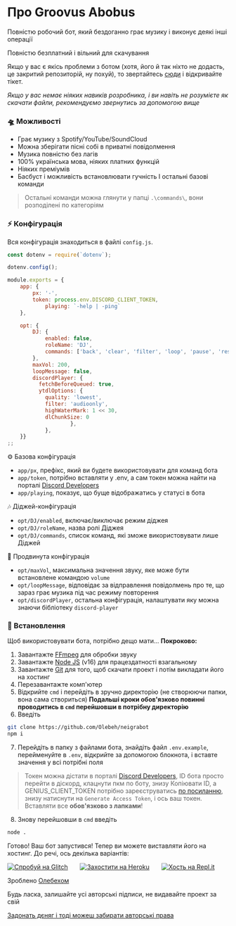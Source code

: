 # Про Groovus Abobus

Повністю робочий бот, який бездоганно грає музику і виконує деякі інші операції

Повністю безплатний і вільний для скачування

Якщо у вас є якісь проблеми з ботом (хотя, його й так ніхто не додасть, це закритий репозиторій, ну похуй), то звертайтесь [сюди](https://discord.gg/SPg9j7qtUZ) і відкривайте тікет.

*Якщо у вас немає ніяких навиків розробника, і ви навіть не розумієте як скачати файли, рекомендуємо звернутись за допомогою вище*

### 🛸 Можливості
- Грає музику з Spotify/YouTube/SoundCloud
- Можна зберігати пісні собі в приватні повідолмення
- Музика повністю без лагів
- 100% українська мова, ніяких платних функцій
- Ніяких преміумів
- Басбуст і можливість встановлювати гучність
І остальні базові команди
> Остальні команди можна глянути у папці `.\commands\`, вони розподілені по категоріям

### ⚡ Конфігурація

Вся конфігурація знаходиться в файлі `config.js`.

```js
const dotenv = require(`dotenv`);

dotenv.config();

module.exports = {
    app: {
        px: '-',
        token: process.env.DISCORD_CLIENT_TOKEN,
            playing: `-help | -ping`
    },

    opt: {
        DJ: {
            enabled: false,
            roleName: 'DJ',
            commands: ['back', 'clear', 'filter', 'loop', 'pause', 'resume', 'seek', 'shuffle', 'skip', 'stop', 'volume']
        },
        maxVol: 200,
        loopMessage: false,
        discordPlayer: {
          fetchBeforeQueued: true,
          ytdlOptions: {
            quality: 'lowest',
            filter: 'audioonly',
            highWaterMark: 1 << 30,
            dlChunkSize: 0
                    },
            },
    }}
;;
```

⚙️ Базова конфігурація

- `app/px`, префікс, який ви будете використовувати для команд бота
- `app/token`, потрібно вставляти у .env, а сам токен можна найти на порталі [Discord Developers](https://discordapp.com/developers/applications)
- `app/playing`, показує, що буще відображатись у статусі в бота

🎶 Діджей-конфігурація

- `opt/DJ/enabled`, включає/виключає режим діджея
- `opt/DJ/roleName`, назва ролі Діджея
- `opt/DJ/commands`, список команд, які зможе використовувати лише Діджей

💪 Продвинута конфігурація

- `opt/maxVol`, максимальна значення звуку, яке може бути встановлене командою `volume`
- `opt/loopMessage`, відповідає за відправлення повідолмень про те, що зараз грає музика під час режиму повторення
- `opt/discordPlayer`, остальна конфігурація, налаштувати яку можна знаючи бібліотеку `discord-player`

### 📑 Встановлення

Щоб використовувати бота, потрібно дещо мати...
**Покроково:**

1) Завантажте [FFmpeg](https://www.ffmpeg.org) для обробки звуку
2) Завантажте [Node JS](https://nodejs.org/en/) (v16) для працездатності взагальному
3) Завантажте [Git](https://git-scm.com/downloads) для того, щоб скачати проект і потім викладати його на хостинг
4) Перезавантажте комп'ютер
5) Відкрийте `cmd` і перейдіть в зручно директорію (не створюючи папки, вона сама створиться)
**Подальші кроки обов'язково повинні проводитись в `cmd` перейшовши в потрібну директорію**
6) Введіть
```sh
git clone https://github.com/Olebeh/neigrabot
npm i
```
7) Перейдіть в папку з файлами бота, знайдіть файл `.env.example`, перейменуйте в `.env`, відкрийте за допомогою блокнота, і вставте значення у всі потрібні поля

> Токен можна дістати в порталі [Discord Developers](https://discordapp.com/developers/applications), ID бота просто перейти в діскорд, клацнути пкм по боту, знизу Копіювати ID, а GENIUS_CLIENT_TOKEN потрібно зареєструватись [по посиланню](https://genius.com/api-clients), знизу натиснути на `Generate Access Token`, і ось ваш токен. Вставляти все **обов'язково з лапками**!

8) Знову перейшовши в `cmd` введіть
```sh
node .
```

Готово! Ваш бот запустився! Тепер ви можете виставляти його на хостинг. До речі, ось декілька варіантів:

[![Спробуй на Glitch](https://cdn.glitch.com/2703baf2-b643-4da7-ab91-7ee2a2d00b5b%2Fremix-button.svg)](https://glitch.com/edit/#!/import/github/Olebeh/neigrabot)&nbsp;&nbsp;&nbsp;&nbsp;&nbsp;&nbsp;
[![Захостити на Heroku](https://www.herokucdn.com/deploy/button.svg)](https://heroku.com/deploy?template=https://github.com/Olebeh/neigrabot)&nbsp;&nbsp;&nbsp;&nbsp;&nbsp;&nbsp;
[![Хость на Repl.it](https://repl.it/badge/github/Olebeh/neigrabot)](https://repl.it/github/Olebeh/neihtabot)

Зроблено [Олебехом](https://github.com/Olebeh)

Будь ласка, залишайте усі авторські підписи, не видавайте проект за свій

[Задонать дєняг і тоді можеш забирати авторські права](https://new.donatepay.ru/@896858)
